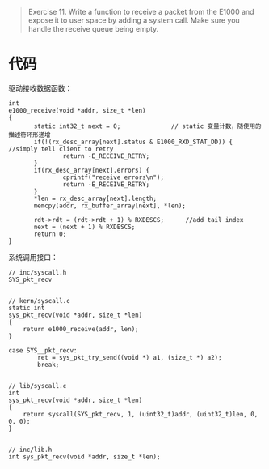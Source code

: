 >Exercise 11. Write a function to receive a packet from the E1000 and expose it to user space by adding a system call. Make sure you handle the receive queue being empty.

# 代码

驱动接收数据函数：
```
int
e1000_receive(void *addr, size_t *len)
{
       static int32_t next = 0;              // static 变量计数，随使用的描述符环形递增
       if(!(rx_desc_array[next].status & E1000_RXD_STAT_DD)) {	//simply tell client to retry
               return -E_RECEIVE_RETRY;
       }
       if(rx_desc_array[next].errors) {
               cprintf("receive errors\n");
               return -E_RECEIVE_RETRY;
       }
       *len = rx_desc_array[next].length;
       memcpy(addr, rx_buffer_array[next], *len);

       rdt->rdt = (rdt->rdt + 1) % RXDESCS;      //add tail index
       next = (next + 1) % RXDESCS;
       return 0;
}
```

系统调用接口：
```
// inc/syscall.h
SYS_pkt_recv


// kern/syscall.c
static int
sys_pkt_recv(void *addr, size_t *len)
{
	return e1000_receive(addr, len);
}

case SYS__pkt_recv:
		ret = sys_pkt_try_send((void *) a1, (size_t *) a2);
		break;


// lib/syscall.c
int
sys_pkt_recv(void *addr, size_t *len)
{
	return syscall(SYS_pkt_recv, 1, (uint32_t)addr, (uint32_t)len, 0, 0, 0);
}


// inc/lib.h
int sys_pkt_recv(void *addr, size_t *len);
```